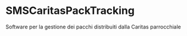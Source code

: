 # SMSCaritasPackTracking
Software per la gestione dei pacchi distribuiti dalla Caritas parrocchiale
